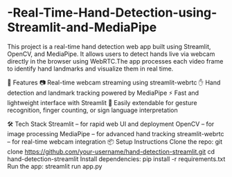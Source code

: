 # -Real-Time-Hand-Detection-using-Streamlit-and-MediaPipe
This project is a real-time hand detection web app built using Streamlit, OpenCV, and MediaPipe. It allows users to detect hands live via webcam directly in the browser using WebRTC.The app processes each video frame to identify hand landmarks and visualize them in real time.

🚀 Features
📷 Real-time webcam streaming using streamlit-webrtc
✋ Hand detection and landmark tracking powered by MediaPipe
⚡ Fast and lightweight interface with Streamlit
🧠 Easily extendable for gesture recognition, finger counting, or sign language interpretation

🛠️ Tech Stack
Streamlit – for rapid web UI and deployment
OpenCV – for image processing
MediaPipe – for advanced hand tracking
streamlit-webrtc – for real-time webcam integration
📦 Setup Instructions
Clone the repo: git clone https://github.com/your-username/hand-detection-streamlit.git
cd hand-detection-streamlit
Install dependencies: pip install -r requirements.txt
Run the app: streamlit run app.py
